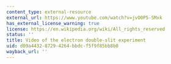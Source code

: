 ```yaml
---
content_type: external-resource
external_url: https://www.youtube.com/watch?v=jvO0P5-SMxk
has_external_license_warning: true
license: https://en.wikipedia.org/wiki/All_rights_reserved
status: ''
title: Video of the electron double-slit experiment
uid: d09a4432-8729-4264-bbdc-f5f9f85bb8b0
wayback_url: ''
---
```


